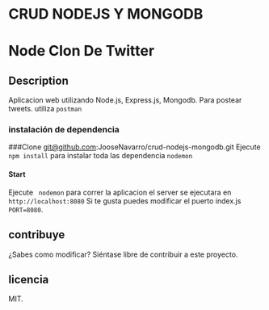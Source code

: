 # CRUD NODEJS Y MONGODB

# Node Clon De Twitter

## Description
Aplicacion web utilizando Node.js, Express.js, Mongodb. Para postear tweets. utiliza `postman`

### instalación de dependencia 
###Clone
git@github.com:JooseNavarro/crud-nodejs-mongodb.git
Ejecute `npm install` para instalar toda las dependencia
`nodemon`

#### Start

Ejecute ` nodemon` para correr la aplicacion el server se ejecutara en `http://localhost:8080` Si te gusta puedes modificar el puerto index.js `PORT=8080`.

## contribuye

¿Sabes como modificar? Siéntase libre de contribuir a este proyecto.

## licencia

MIT.
